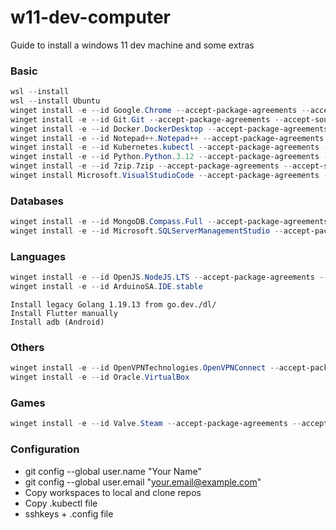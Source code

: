 # w11-dev-computer
Guide to install a windows 11 dev machine and some extras

### Basic 
``` powershell
wsl --install
wsl --install Ubuntu
winget install -e --id Google.Chrome --accept-package-agreements --accept-source-agreements
winget install -e --id Git.Git --accept-package-agreements --accept-source-agreements
winget install -e --id Docker.DockerDesktop --accept-package-agreements --accept-source-agreements
winget install -e --id Notepad++.Notepad++ --accept-package-agreements --accept-source-agreements
winget install -e --id Kubernetes.kubectl --accept-package-agreements --accept-source-agreements
winget install -e --id Python.Python.3.12 --accept-package-agreements --accept-source-agreements
winget install -e --id 7zip.7zip --accept-package-agreements --accept-source-agreements
winget install Microsoft.VisualStudioCode --accept-package-agreements --accept-source-agreements
```

### Databases
``` powershell
winget install -e --id MongoDB.Compass.Full --accept-package-agreements --accept-source-agreements
winget install -e --id Microsoft.SQLServerManagementStudio --accept-package-agreements --accept-source-agreements
```

### Languages
``` powershell
winget install -e --id OpenJS.NodeJS.LTS --accept-package-agreements --accept-source-agreements
winget install -e --id ArduinoSA.IDE.stable
```

``` notes
Install legacy Golang 1.19.13 from go.dev./dl/
Install Flutter manually
Install adb (Android)
```

### Others
``` powershell
winget install -e --id OpenVPNTechnologies.OpenVPNConnect --accept-package-agreements --accept-source-agreements
winget install -e --id Oracle.VirtualBox
```

### Games
``` powershell
winget install -e --id Valve.Steam --accept-package-agreements --accept-source-agreements
```

### Configuration
- git config --global user.name "Your Name"
- git config --global user.email "your.email@example.com"
- Copy workspaces to local and clone repos
- Copy .kubectl file
- sshkeys + .config file
